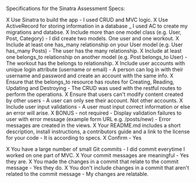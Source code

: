 Specifications for the Sinatra Assessment
Specs:

  X      Use Sinatra to build the app - I used CRUD and MVC logic. 
  X      Use ActiveRecord for storing information in a database _ I used AC to create my migrations and databse.
  X      Include more than one model class (e.g. User, Post, Category) - I did create two models. One user and one workout.
  X      Include at least one has_many relationship on your User model (e.g. User has_many Posts) - The user has the many relationship.
  X      Include at least one belongs_to relationship on another model (e.g. Post belongs_to User) - The workout has the belongs to relationship.
  X      Include user accounts with unique login attribute (username or email) - A person can log in with their username and password and create an account with the same info.
  X      Ensure that the belongs_to resource has routes for Creating, Reading, Updating and Destroying - The CRUD was used with the restful routes to perform the operations.
  X      Ensure that users can't modify content created by other users - A user can only see their account. Not other accounts.
  X      Include user input validations - A user must input correct information or else an error will arise.
  X      BONUS - not required - Display validation failures to user with error message (example form URL e.g. /posts/new) - Error messages are created in the views.
  X      Your README.md includes a short description, install instructions, a contributors guide and a link to the license for your code - It is according to specs.
  X      Confirm - Yes

  X      You have a large number of small Git commits - I did commit everytime I worked on one part of MVC.
  X      Your commit messages are meaningful - Yes they are.
  X      You made the changes in a commit that relate to the commit message - Yes they do.
  X      You don't include changes in a commit that aren't related to the commit message - My changes are relatable.